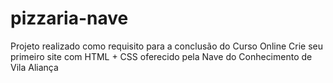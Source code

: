 # pizzaria-nave
Projeto realizado como requisito para a conclusão do Curso Online Crie seu primeiro site com HTML + CSS oferecido pela Nave do Conhecimento de Vila Aliança
